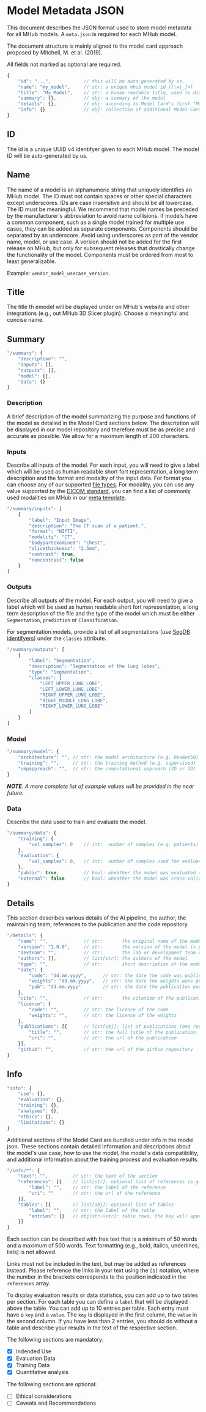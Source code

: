# Model Metadata JSON

This document describes the JSON format used to store model metadata for all MHub models.
A `meta.json` is required for each MHub model.

The document structure is mainly aligned to the model card approach proposed by Mitchell, M. et al. (2019).

All fields not marked as optional are required.

```js
{
    "id": "...",            // this will be auto-generated by us.
    "name": "my_model",     // str: a unique mhub model id ([\w\_]+)
    "title": "My Model",    // str: a human readable title, used to display the model on the website
    "summary": {},          // obj: a summary of the model
    "details": {},          // obj: according to Model Card's first "Model Details" section
    "info": {}              // obj: collection of additional Model Card sections 
}
```

## ID

The id is a unique UUID v4 identifyer given to each MHub model.
The model ID will be auto-generated by us.

## Name

The name of a model is an alphanumeric string that uniquely identifies an MHub model. The ID must not contain spaces or other special characters except underscores. IDs are case insensitive and should be all lowercase. The ID must be meaningful. We recommend that model names be preceded by the manufacturer's abbreviation to avoid name collisions. If models have a common component, such as a single model trained for multiple use cases, they can be added as separate components. Components should be separated by an underscore. Avoid using underscores as part of the vendor name, model, or use case. A version should not be added for the first release on MHub, but only for subsequent releases that drastically change the functionality of the model. Components must be ordered from most to least generalizable.

Example: `vendor_model_usecase_version`.

## Title

The title th emodel will be displayed under on MHub's website and other integrations (e.g., out MHub 3D Slicer plugin). Choose a meaningful and concise name.

## Summary

```js
"/summary": {
    "description": "",
    "inputs": [],
    "outputs": [],
    "model": {},
    "data": {}
}
```

### Description

A brief description of the model summarizing the purpose and functions of the model as detailed in the Model Card sections below.
The description will be displayed in our model repository and therefore must be as precise and accurate as possible. We allow for a maximum length of 200 characters.

### Inputs

Describe all inputs of the model.
For each input, you will need to give a label which will be used as human readable short fort representation, a long term description and the format and modality of the input data. For format you can choose any of our supported [file types](https://github.com/MHubAI/mhubio/blob/main/mhubio/core/FileType.py). For modality, you can use any value supported by the [DICOM standard](https://www.dicomlibrary.com/dicom/modality/), you can find a list of commonly used modalities on MHub in our [meta template](https://github.com/MHubAI/mhubio/blob/main/mhubio/core/templates.py).

```js
"/summary/inputs": [
    {
        "label": "Input Image",
        "description": "The CT scan of a patient.",
        "format": "NIfTI",
        "modality": "CT", 
        "bodypartexamined": "Chest",
        "slicethickness": "2.5mm",
        "contrast": true,
        "noncontrast": false            
    }
]
```

### Outputs

Describe all outputs of the model.
For each output, you will need to give a label which will be used as human readable short fort representation, a long term description of the file and the type of the model which must be either `Segmentation`, `prediction` or `Classification`.

For segmentation models, provide a list of all segmentations (use [SegDB identifyers](https://github.com/MHubAI/SegDB/blob/main/segdb/data/segmentations.csv)) under the `classes` attribute.

```js
"/summary/outputs": [
    {
        "label": "Segmentation",
        "description": "Segmentation of the lung lobes",
        "type": "Segmentation",
        "classes": [
            "LEFT_UPPER_LUNG_LOBE",
            "LEFT_LOWER_LUNG_LOBE",
            "RIGHT_UPPER_LUNG_LOBE",
            "RIGHT_MIDDLE_LUNG_LOBE",
            "RIGHT_LOWER_LUNG_LOBE"
        ]
    }
]
```

### Model

```js
"/summary/model": {
    "architecture": "", // str: the model architecture (e.g. ResNet50)
    "training": "",     // str: the training method (e.g. supervised)
    "cmpapproach": "",  // str: the computational approach (2D or 3D)
}
```

***NOTE**: A more complete list of example values will be provided in the near future.*

### Data

Describe the data used to train and evaluate the model.

```js
"/summary/data": {
    "training": {
        "vol_samples": 0    // int:  number of samples (e.g. patients) used during training
    },      
    "evaluation": {
        "vol_samples": 0,   // int:  number of samples used for evaluation
    },
    "public": true,         // bool: wheather the model was evaluated on public data
    "external": false       // bool: wheather the model was cross-validated 
}
```

## Details

This section describes various details of the AI pipeline, the author, the maintaining team, references to the publication and the code repository.

```js
"/details": {
    "name": "",             // str:       the original name of the model (e.g., as used in publications)
    "version": "1.0.0",     // str:       the version of the model (x.y.z)
    "devteam": "",          // str:       the lab or development team of the model
    "authors": [],          // list[str]: the authors of the model
    "type": "",             // str:       short description of the model type (e.g., Relational two-stage U-Net (Cascade of two relational U-Net, trained end-to-end)
    "date": {
        "code": "dd.mm.yyyy",      // str: the date the code was published
        "weights": "dd.mm.yyyy",   // str: the date the weights were published
        "pub": "dd.mm.yyyy"        // str: the date the publication was published
    },
    "cite": "",             // str:       the citation of the publication (APA)
    "licence": {
        "code": "",         // str: the licence of the code
        "weights": "",      // str: the licence of the weights
    },
    "publications": [{      // list[obj]: list of publications (one required)
        "title": "",        // str: the full title of the publication
        "uri": "",          // str: the url of the publication
    }],
    "github": "",           // str: the url of the github repository
}
```

## Info

```js
"info": {
    "use": {},
    "evaluation": {},
    "training": {},
    "analyses": {},
    "ethics": {},
    "limitations": {}
}
```

Additional sections of the Model Card are bundled under info in the model json.
These sections contain detailed information and descriptions about the model's use case, how to use the model, the model's data compatibility, and additional information about the training process and evaluation results.

```js
"/info/*": {
    "text": "",         // str: the text of the section
    "references": [{    // list[str]: optional list of references (e.g., links)
        "label": "",    // str: the label of the reference
        "uri": ""       // str: the url of the reference
    }],
    "tables": [{        // list[obj]: optional list of tables
        "label": "",    // str: the label of the table
        "entries": {}   // obj[str->str]: table rows, the key will appear in the first, the value in the second column
    }]
}
```

Each section can be described with free text that is a minimum of 50 words and a maximum of 500 words. Text formatting (e.g., bold, italics, underlines, lists) is not allowed.

Links must not be included in the text, but may be added as references instead. Please reference the links in your text using the `[1]` notation, where the number in the brackets corresponds to the position indicated in the `references` array.

To display evaluation results or data statistics, you can add up to two tables per section.
For each table you can define a `label` that will be displayed above the table. You can add up to 10 entries per table. Each entry must have a `key` and a `value`. The `key` is displayed in the first column, the `value` in the second column. If you have less than 2 entries, you should do without a table and describe your results in the text of the respective section.

The following sections are mandatory:

- [x] Indended Use
- [x] Evaluation Data
- [x] Training Data
- [x] Quantitative analysis

The following sections are optional:  

- [ ] Ethical considerations
- [ ] Caveats and Recommendations
